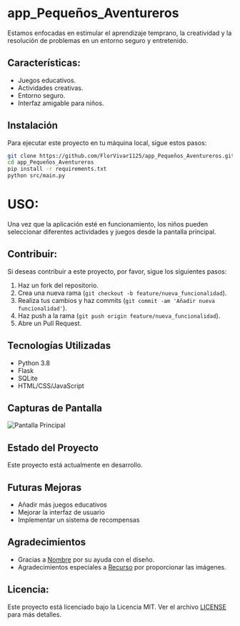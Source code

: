 # app_Pequeños_Aventureros
Estamos enfocadas en estimular el aprendizaje temprano, la creatividad y la resolución de problemas en un entorno seguro y entretenido.

## Características:
- Juegos educativos.
- Actividades creativas.
- Entorno seguro.
- Interfaz amigable para niños.

## Instalación
Para ejecutar este proyecto en tu máquina local, sigue estos pasos:
```sh
git clone https://github.com/FlorVivar1125/app_Pequeños_Aventureros.git
cd app_Pequeños_Aventureros
pip install -r requirements.txt
python src/main.py
```

# USO:
Una vez que la aplicación esté en funcionamiento, los niños pueden seleccionar diferentes actividades y juegos desde la pantalla principal.

## Contribuir:
Si deseas contribuir a este proyecto, por favor, sigue los siguientes pasos:
1. Haz un fork del repositorio.
2. Crea una nueva rama (`git checkout -b feature/nueva_funcionalidad`).
3. Realiza tus cambios y haz commits (`git commit -am 'Añadir nueva funcionalidad'`).
4. Haz push a la rama (`git push origin feature/nueva_funcionalidad`).
5. Abre un Pull Request.

## Tecnologías Utilizadas
- Python 3.8
- Flask
- SQLite
- HTML/CSS/JavaScript

## Capturas de Pantalla
![Pantalla Principal](path/to/screenshot.png)

## Estado del Proyecto
Este proyecto está actualmente en desarrollo.

## Futuras Mejoras
- Añadir más juegos educativos
- Mejorar la interfaz de usuario
- Implementar un sistema de recompensas

## Agradecimientos
- Gracias a [Nombre](https://github.com/nombre) por su ayuda con el diseño.
- Agradecimientos especiales a [Recurso](https://link-a-recurso.com) por proporcionar las imágenes.

## Licencia:
Este proyecto está licenciado bajo la Licencia MIT. Ver el archivo [LICENSE](LICENSE) para más detalles.
